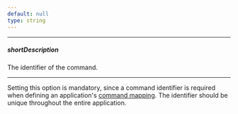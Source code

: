 ```yaml
---
default: null
type: string
---
```

---
##### shortDescription
The identifier of the command.

---
Setting this option is mandatory, since a command identifier is required when defining an application's [command mapping](/api-reference/40%20SPA%20Framework/HtmlApplication/1%20Configuration/commandMapping.md '/Documentation/ApiReference/SPA_Framework/HtmlApplication/Configuration/#commandMapping'). The identifier should be unique throughout the entire application.